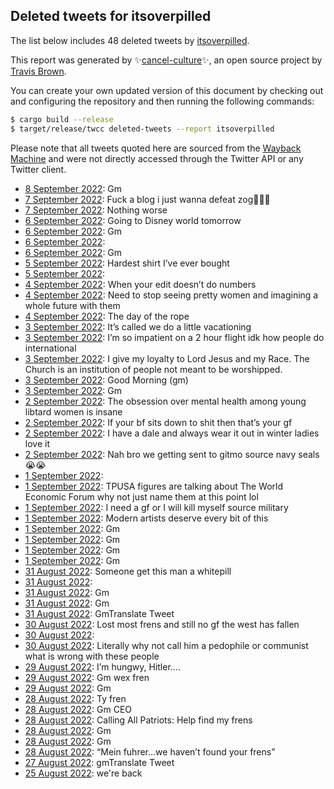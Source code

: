 ## Deleted tweets for itsoverpilled

The list below includes 48 deleted tweets by
[itsoverpilled](https://twitter.com/itsoverpilled).



This report was generated by ✨[cancel-culture](https://github.com/travisbrown/cancel-culture)✨,
an open source project by [Travis Brown](https://twitter.com/travisbrown).

You can create your own updated version of this document by checking out and configuring the
repository and then running the following commands:

```bash
$ cargo build --release
$ target/release/twcc deleted-tweets --report itsoverpilled
```

Please note that all tweets quoted here are sourced from the
[Wayback Machine](https://web.archive.org) and were not directly accessed through the Twitter API or
any Twitter client.

* [ 8 September 2022](https://web.archive.org/web/20220908134230/https://twitter.com/itsoverpilled/status/1567848678278275072): Gm <!--1567848678278275072-->
* [ 7 September 2022](https://web.archive.org/web/20220907010644/https://twitter.com/itsoverpilled/status/1567318276165828608): Fuck a blog i just wanna defeat zog✋🏻💯 <!--1567318276165828608-->
* [ 7 September 2022](https://web.archive.org/web/20220907060526/https://twitter.com/itsoverpilled/status/1567316321326563330): Nothing worse <!--1567316321326563330-->
* [ 6 September 2022](https://web.archive.org/web/20220906204913/https://twitter.com/itsoverpilled/status/1567253076561563651): Going to Disney world tomorrow <!--1567253076561563651-->
* [ 6 September 2022](https://web.archive.org/web/20220906211804/https://twitter.com/itsoverpilled/status/1567252989047439360): Gm <!--1567252989047439360-->
* [ 6 September 2022](https://web.archive.org/web/20220906201602/https://twitter.com/itsoverpilled/status/1567189418494025730):  <!--1567189418494025730-->
* [ 6 September 2022](https://web.archive.org/web/20220906211804/https://twitter.com/itsoverpilled/status/1567252989047439360): Gm <!--1567138692891922432-->
* [ 5 September 2022](https://web.archive.org/web/20220905020203/https://twitter.com/itsoverpilled/status/1566601104904814592): Hardest shirt I’ve ever bought <!--1566601104904814592-->
* [ 5 September 2022](https://web.archive.org/web/20220905003000/https://twitter.com/itsoverpilled/status/1566584145429544961):  <!--1566584145429544961-->
* [ 4 September 2022](https://web.archive.org/web/20220904215353/https://twitter.com/itsoverpilled/status/1566544686675894276): When your edit doesn’t do numbers <!--1566544686675894276-->
* [ 4 September 2022](https://web.archive.org/web/20220904202812/https://twitter.com/itsoverpilled/status/1566497196438175745): Need to stop seeing pretty women and imagining a whole future with them <!--1566497196438175745-->
* [ 4 September 2022](https://web.archive.org/web/20220904181045/https://twitter.com/itsoverpilled/status/1566488591261376517): The day of the rope <!--1566488591261376517-->
* [ 3 September 2022](https://web.archive.org/web/20220903212302/https://twitter.com/itsoverpilled/status/1566166726991020034): It’s called we do a little vacationing <!--1566166726991020034-->
* [ 3 September 2022](https://web.archive.org/web/20220903165923/https://twitter.com/itsoverpilled/status/1566108287912726528): I’m so impatient on a 2 hour flight idk how people do international <!--1566108287912726528-->
* [ 3 September 2022](https://web.archive.org/web/20220903143758/https://twitter.com/itsoverpilled/status/1566072744453734403): I give my loyalty to Lord Jesus and my Race. The Church is an institution of people not meant to be worshipped. <!--1566072744453734403-->
* [ 3 September 2022](https://web.archive.org/web/20220903162256/https://twitter.com/itsoverpilled/status/1566056641207963649): Good Morning (gm) <!--1566056641207963649-->
* [ 3 September 2022](https://web.archive.org/web/20220903162256/https://twitter.com/itsoverpilled/status/1566056641207963649): Gm <!--1566054032266993665-->
* [ 2 September 2022](https://web.archive.org/web/20220902204941/https://twitter.com/itsoverpilled/status/1565803837339967491): The obsession over mental health among young libtard women is insane <!--1565803837339967491-->
* [ 2 September 2022](https://web.archive.org/web/20220902204537/https://twitter.com/itsoverpilled/status/1565803299466534912): If your bf sits down to shit then that’s your gf <!--1565803299466534912-->
* [ 2 September 2022](https://web.archive.org/web/20220902211851/https://twitter.com/itsoverpilled/status/1565793925218111489): I have a dale and always wear it out in winter ladies love it <!--1565793925218111489-->
* [ 2 September 2022](https://web.archive.org/web/20220902175258/https://twitter.com/itsoverpilled/status/1565688071319863296): Nah bro we getting sent to gitmo source navy seals 😭😭 <!--1565688071319863296-->
* [ 1 September 2022](https://web.archive.org/web/20220901230014/https://twitter.com/itsoverpilled/status/1565471777698062337):  <!--1565471777698062337-->
* [ 1 September 2022](https://web.archive.org/web/20220901191217/https://twitter.com/itsoverpilled/status/1565416918047244289): TPUSA figures are talking about The World Economic Forum why not just name them at this point lol <!--1565416918047244289-->
* [ 1 September 2022](https://web.archive.org/web/20220901160524/https://twitter.com/itsoverpilled/status/1565369616636977152): I need a gf or I will kill myself source military <!--1565369616636977152-->
* [ 1 September 2022](https://web.archive.org/web/20220901142631/https://twitter.com/itsoverpilled/status/1565344809375911944): Modern artists deserve every bit of this <!--1565344809375911944-->
* [ 1 September 2022](https://web.archive.org/web/20220902011417/https://twitter.com/itsoverpilled/status/1565310210339737601): Gm <!--1565310210339737601-->
* [ 1 September 2022](https://web.archive.org/web/20220901120728/https://twitter.com/itsoverpilled/status/1565310197010239490): Gm <!--1565310197010239490-->
* [ 1 September 2022](https://web.archive.org/web/20220901114519/https://twitter.com/itsoverpilled/status/1565304457528844288): Gm <!--1565304457528844288-->
* [ 1 September 2022](https://web.archive.org/web/20220901114519/https://twitter.com/itsoverpilled/status/1565304457528844288): Gm <!--1565303463034195970-->
* [31 August 2022](https://web.archive.org/web/20220831165526/https://twitter.com/itsoverpilled/status/1565020238730694663): Someone get this man a whitepill <!--1565020238730694663-->
* [31 August 2022](https://web.archive.org/web/20220831163813/https://twitter.com/itsoverpilled/status/1565015803484934146):  <!--1565015803484934146-->
* [31 August 2022](https://web.archive.org/web/20220831142133/https://twitter.com/itsoverpilled/status/1564981424930914307): Gm <!--1564981424930914307-->
* [31 August 2022](https://web.archive.org/web/20220831145218/https://twitter.com/itsoverpilled/status/1564958025550536704): Gm <!--1564958025550536704-->
* [31 August 2022](https://web.archive.org/web/20220831133051/https://twitter.com/itsoverpilled/status/1564955270987616256): GmTranslate Tweet <!--1564955270987616256-->
* [30 August 2022](https://web.archive.org/web/20220830215017/https://twitter.com/itsoverpilled/status/1564732126301487106): Lost most frens and still no gf the west has fallen <!--1564732126301487106-->
* [30 August 2022](https://web.archive.org/web/20220830203737/https://twitter.com/itsoverpilled/status/1564713689017712645):  <!--1564713689017712645-->
* [30 August 2022](https://web.archive.org/web/20220830171133/https://twitter.com/itsoverpilled/status/1564661994321580038): Literally why not call him a pedophile or communist what is wrong with these people <!--1564661994321580038-->
* [29 August 2022](https://web.archive.org/web/20220830070629/https://twitter.com/itsoverpilled/status/1564370363269644288): I’m hungwy, Hitler…. <!--1564370363269644288-->
* [29 August 2022](https://web.archive.org/web/20220829133422/https://twitter.com/itsoverpilled/status/1564239721777270785): Gm wex fren <!--1564239721777270785-->
* [29 August 2022](https://web.archive.org/web/20220829133422/https://twitter.com/itsoverpilled/status/1564239721777270785): Gm <!--1564237967690006536-->
* [28 August 2022](https://web.archive.org/web/20220828221244/https://twitter.com/itsoverpilled/status/1564012743711236096): Ty fren <!--1564012743711236096-->
* [28 August 2022](https://web.archive.org/web/20220828173447/https://twitter.com/itsoverpilled/status/1563942962744238081): Gm CEO <!--1563942962744238081-->
* [28 August 2022](https://web.archive.org/web/20220828153609/https://twitter.com/itsoverpilled/status/1563912979099389952): Calling All Patriots: Help find my frens <!--1563912979099389952-->
* [28 August 2022](https://web.archive.org/web/20220828151231/https://twitter.com/itsoverpilled/status/1563907085552730114): Gm <!--1563907085552730114-->
* [28 August 2022](https://web.archive.org/web/20220828151231/https://twitter.com/itsoverpilled/status/1563907085552730114): Gm <!--1563904636628631555-->
* [28 August 2022](https://web.archive.org/web/20220828065123/https://twitter.com/itsoverpilled/status/1563744931042279424): “Mein fuhrer…we haven’t found your frens” <!--1563744931042279424-->
* [27 August 2022](https://web.archive.org/web/20220827171909/https://twitter.com/itsoverpilled/status/1563576509067333632): gmTranslate Tweet <!--1563576509067333632-->
* [25 August 2022](https://web.archive.org/web/20220825162633/https://twitter.com/itsoverpilled/status/1562624781119213568): we're back <!--1562624781119213568-->
